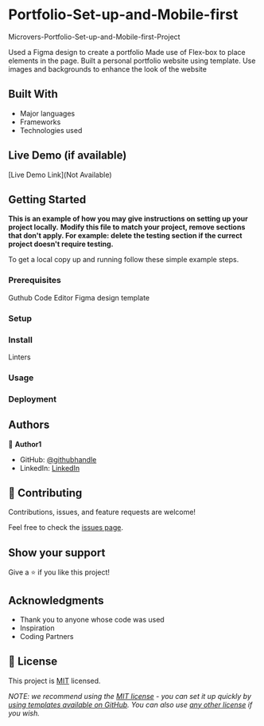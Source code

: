 # Portfolio-Set-up-and-Mobile-first

Microvers-Portfolio-Set-up-and-Mobile-first-Project

Used a Figma design to create a portfolio
Made use of Flex-box to place elements in the page.
Built a personal portfolio website using template.
Use images and backgrounds to enhance the look of the website

## Built With

- Major languages
- Frameworks
- Technologies used

## Live Demo (if available)

[Live Demo Link](Not Available)

## Getting Started

**This is an example of how you may give instructions on setting up your project locally.**
**Modify this file to match your project, remove sections that don't apply. For example: delete the testing section if the currect project doesn't require testing.**

To get a local copy up and running follow these simple example steps.

### Prerequisites

Guthub
Code Editor
Figma design template

### Setup

### Install

Linters

### Usage

### Deployment

## Authors

👤 **Author1**

- GitHub: [@githubhandle](https://github.com/AndisiweJ)
- LinkedIn: [LinkedIn](https://www.linkedin.com/in/andisiwe-268550134)

## 🤝 Contributing

Contributions, issues, and feature requests are welcome!

Feel free to check the [issues page](../../issues/).

## Show your support

Give a ⭐️ if you like this project!

## Acknowledgments

- Thank you to anyone whose code was used
- Inspiration
- Coding Partners

## 📝 License

This project is [MIT](./MIT) licensed.

_NOTE: we recommend using the [MIT license](https://choosealicense.com/licenses/mit/) - you can set it up quickly by [using templates available on GitHub](https://docs.github.com/en/communities/setting-up-your-project-for-healthy-contributions/adding-a-license-to-a-repository). You can also use [any other license](https://choosealicense.com/licenses/) if you wish._
